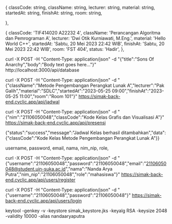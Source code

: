 {
 classCode: string,
 className: string,
 lecturer: string,
 material: string,
 startedAt: string,
 finishAt: string,
 room: string,
 <!-- status: string, -->
},

{
 classCode: 'TIF414020 A22232 4',
 className: 'Perancangan Algoritma dan Pemrograman A',
 lecturer: 'Dwi Otik Kurniawati, M.Eng.',
 material: 'Hello World C++',
 startedAt: 'Sabtu, 20 Mei 2023 22:42 WIB',
 finishAt: 'Sabtu, 20 Mei 2023 22:42 WIB',
 room: 'FST 404',
 status: 'Hadir',
},

curl -X POST -H "Content-Type: application/json" -d "{\"title\":\"Sons Of Anarchy\",\"body\":\"Body text goes here...\"}" http://localhost:3000/api/database

curl -X POST -H "Content-Type: application/json" -d "{\"className\":\"Metode Pengembangan Perangkat Lunak A\",\"lecturer\":\"Pak Galih\",\"material\":\"SDLC\",\"startedAt\":\"2023-05-25 09:00\",\"finishAt\":\"2023-05-25 11:00\",\"room\":\"Room 101\"}" https://simak-back-end.cyclic.app/api/jadwal

curl -X POST -H "Content-Type: application/json" -d "{\"nim\":\"21106050048\",\"classCode\":\"Kode Kelas Grafis dan Visualisasi A\"}" https://simak-back-end.cyclic.app/api/presensi

{"status":"success","message":"Jadwal Kelas berhasil ditambahkan","data":{"classCode":"Kode Kelas Metode Pengembangan Perangkat Lunak A"}}

username, password, email, nama, nim_nip, role,

curl -X POST -H "Content-Type: application/json" -d "{\"username\":\"21106050048\",\"password\":\"21106050048\",\"email\":\"21106050048@student.uin-suka.ac.id\",\"nama\":\"Nanda Arya Putra\",\"nim_nip\":\"21106050048\",\"role\":\"mahasiswa\"}" https://simak-back-end.cyclic.app/api/users/register

curl -X POST -H "Content-Type: application/json" -d "{\"username\":\"21106050048\",\"password\":\"21106050048\"}" https://simak-back-end.cyclic.app/api/users/login

keytool -genkey -v -keystore simak_keystore.jks -keyalg RSA -keysize 2048 -validity 10000 -alias nandaaryaputra